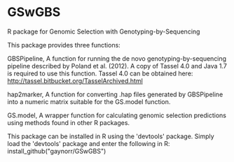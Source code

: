 GSwGBS
======

R package for Genomic Selection with Genotyping-by-Sequencing

This package provides three functions:

GBSPipeline, A function for running the de novo genotyping-by-sequencing pipeline described by Poland et al. (2012). A copy of Tassel 4.0 and Java 1.7 is required to use this function. Tassel 4.0 can be obtained here: http://tassel.bitbucket.org/TasselArchived.html 

hap2marker, A function for converting .hap files generated by GBSPipeline into a numeric matrix suitable for the GS.model function.

GS.model, A wrapper function for calculating genomic selection predictions using methods found in other R packages.

This package can be installed in R using the 'devtools' package. Simply load the 'devtools' package and enter the following in R: install_github("gaynorr/GSwGBS") 